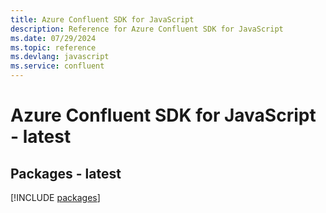 ```yaml
---
title: Azure Confluent SDK for JavaScript
description: Reference for Azure Confluent SDK for JavaScript
ms.date: 07/29/2024
ms.topic: reference
ms.devlang: javascript
ms.service: confluent
---
```

# Azure Confluent SDK for JavaScript - latest
## Packages - latest
[!INCLUDE [packages](confluent-index.md)]